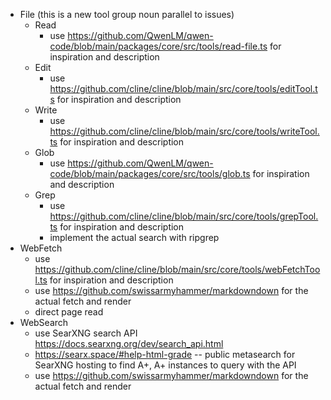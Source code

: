 
  - File (this is a new tool group noun parallel to issues)
    - Read
      - use https://github.com/QwenLM/qwen-code/blob/main/packages/core/src/tools/read-file.ts for inspiration and description
    - Edit
      - use https://github.com/cline/cline/blob/main/src/core/tools/editTool.ts for inspiration and description
    - Write
      - use https://github.com/cline/cline/blob/main/src/core/tools/writeTool.ts for inspiration and description
    - Glob
      - use https://github.com/QwenLM/qwen-code/blob/main/packages/core/src/tools/glob.ts for inspiration and description
    - Grep
      - use https://github.com/cline/cline/blob/main/src/core/tools/grepTool.ts for inspiration and description
      - implement the actual search with ripgrep
  - WebFetch
    - use https://github.com/cline/cline/blob/main/src/core/tools/webFetchTool.ts for inspiration and description
    - use https://github.com/swissarmyhammer/markdowndown for the actual fetch and render
    - direct page read
  - WebSearch
    - use SearXNG search API https://docs.searxng.org/dev/search_api.html
    - https://searx.space/#help-html-grade -- public metasearch for SearXNG hosting to find A+, A+ instances to query with the API
    - use https://github.com/swissarmyhammer/markdowndown for the actual fetch and render